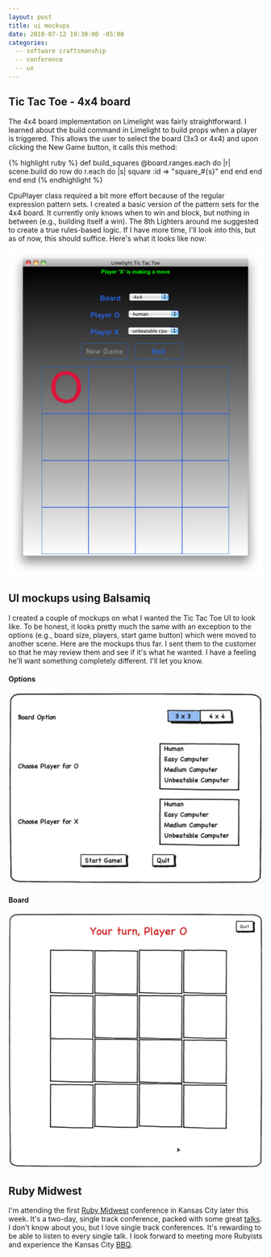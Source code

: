 ```yaml
---
layout: post
title: ui mockups
date: 2010-07-12 19:30:00 -05:00
categories:
  -- software craftsmanship
  -- conference
  -- ux
---
```


## Tic Tac Toe - 4x4 board

The 4x4 board implementation on Limelight was fairly straightforward.  I learned about the build command in Limelight to build props when a player is triggered.  This allows the user to select the board (3x3 or 4x4) and upon clicking the New Game button, it calls this method:

{% highlight ruby %}
  def build_squares
    @board.ranges.each do |r|
      scene.build do
        row do
          r.each do |s|
            square :id => "square_#{s}"
          end
        end
      end
    end
  end
{% endhighlight %}

CpuPlayer class required a bit more effort because of the regular expression pattern sets.  I created a basic version of the pattern sets for the 4x4 board.  It currently only knows when to win and block, but nothing in between (e.g., building itself a win).  The 8th Lighters around me suggested to create a true rules-based logic.  If I have more time, I'll look into this, but as of now, this should suffice.  Here's what it looks like now:

![TTT 4x4 board](/images/ttt_4x4_board.jpg)

## UI mockups using Balsamiq

I created a couple of mockups on what I wanted the Tic Tac Toe UI to look like.  To be honest, it looks pretty much the same with an exception to the options (e.g., board size, players, start game button) which were moved to another scene.  Here are the mockups thus far.  I sent them to the customer so that he may review them and see if it's what he wanted.  I have a feeling he'll want something completely different.  I'll let you know.

#### Options

![TTT Options](/images/ttt_options.jpg)

#### Board

![TTT Board](/images/ttt_board.jpg)

## Ruby Midwest

I'm attending the first [Ruby Midwest](http://rubymidwest.com/) conference in Kansas City later this week.  It's a two-day, single track conference, packed with some great [talks](http://rubymidwest.com/schedule.html).  I don't know about you, but I love single track conferences.  It's rewarding to be able to listen to every single talk.  I look forward to meeting more Rubyists and experience the Kansas City [BBQ](http://omgwtfbbq.heroku.com/).
